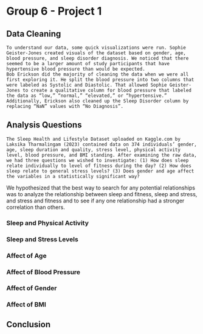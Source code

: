 # Group 6 - Project 1

## Data Cleaning
	To understand our data, some quick visualizations were run. Sophie Geister-Jones created visuals of the dataset based on gender, age, blood pressure, and sleep disorder diagnosis. We noticed that there seemed to be a larger amount of study participants that have hypertensive blood pressure than would be expected.
	Bob Erickson did the majority of cleaning the data when we were all first exploring it. He split the blood pressure into two columns that were labeled as Systolic and Diastolic. That allowed Sophie Geister-Jones to create a qualitative column for blood pressure that labeled the data as “low,” “normal,” “elevated,” or “hypertensive.” Additionally, Erickson also cleaned up the Sleep Disorder column by replacing “NaN” values with “No Diagnosis”.

## Analysis Questions
	The Sleep Health and Lifestyle Dataset uploaded on Kaggle.com by Laksika Tharmalingam (2023) contained data on 374 individuals’ gender, age, sleep duration and quality, stress level, physical activity level, blood pressure, and BMI standing. After examining the raw data, we had three questions we wished to investigate: (1) How does sleep relate individually to level of fitness during the day? (2) How does sleep relate to general stress levels? (3) Does gender and age affect the variables in a statistically significant way?
  We hypothesized that the best way to search for any potential relationships was to analyze the relationship between sleep and fitness, sleep and stress, and stress and fitness and to see if any one relationship had a stronger correlation than others.

### Sleep and Physical Activity

### Sleep and Stress Levels

### Affect of Age

### Affect of Blood Pressure

### Affect of Gender

### Affect of BMI

## Conclusion
